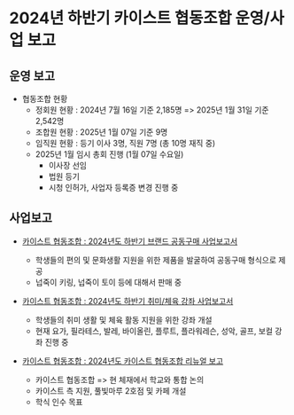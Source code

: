 2024년 하반기 카이스트 협동조합 운영/사업 보고
===

## 운영 보고
- 협동조합 현황 
   - 정회원 현황 : 2024년 7월 16일 기준 2,185명 => 2025년 1월 31일 기준 2,542명
   - 조합원 현황 : 2025년 1월 07일 기준 9명
   - 임직원 현황 : 등기 이사 3명, 직원 7명 (총 10명 재직 중)
   - 2025년 1월 임시 총회 진행 (1월 07일 수요일)
      - 이사장 선임
      - 법원 등기
      - 시청 인허가, 사업자 등록증 변경 진행 중

## 사업보고
- [카이스트 협동조합 : 2024년도 하반기 브랜드 공동구매 사업보고서](카이스트협동조합-2024년-하반기-브랜드공동구매-사업보고서.md)
   - 학생들의 편의 및 문화생활 지원을 위한 제품을 발굴하여 공동구매 형식으로 제공
   - 넙죽이 키링, 넙죽이 토이 등에 대해서 판매 중

- [카이스트 협동조합 : 2024년도 하반기 취미/체육 강좌 사업보고서](카이스트협동조합-2024년-하반기-취미체육강좌-사업보고서.md)
  - 학생들의 취미 생활 및 체육 활동 지원을 위한 강좌 개설
  - 현재 요가, 필라테스, 발레, 바이올린, 플루트, 플라워레슨, 성악, 골프, 보컬 강좌 진행 중

- [카이스트 협동조합 : 2024년도 카이스트 협동조합 리뉴얼 보고](카이스트협동조합-2024년-하반기-리뉴얼-사업보고서.md)
  - 카이스트 협동조합 => 현 체재에서 학교와 통합 논의
  - 카이스트 측 지원, 풀빛마루 2호점 및 카페 개설
  - 학식 인수 목표
